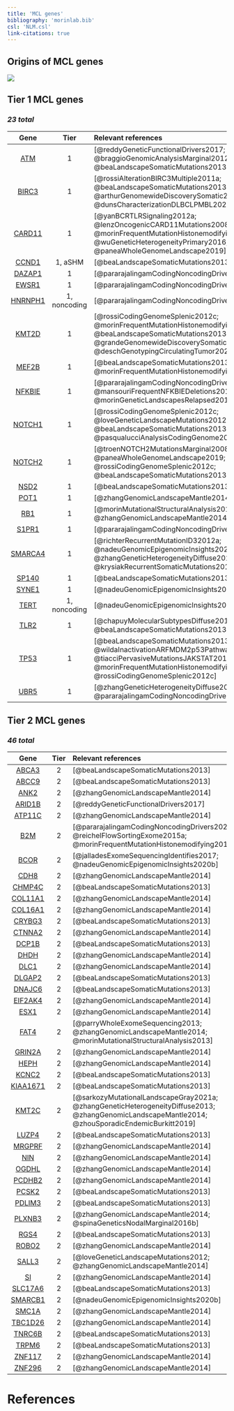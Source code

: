 ```yaml
---
title: 'MCL genes'
bibliography: 'morinlab.bib'
csl: 'NLM.csl'
link-citations: true
---
```


## Origins of MCL genes

![](MCL_sankey-1.svg)

## Tier 1 MCL genes

### *23 total*

|Gene|Tier| Relevant references|
|:-:|:-:|:-|
|[ATM](ATM)|1|[@reddyGeneticFunctionalDrivers2017; @braggioGenomicAnalysisMarginal2012; @beaLandscapeSomaticMutations2013]|
|[BIRC3](BIRC3)|1|[@rossiAlterationBIRC3Multiple2011a; @beaLandscapeSomaticMutations2013; @arthurGenomewideDiscoverySomatic2018; @dunsCharacterizationDLBCLPMBL2021b]|
|[CARD11](CARD11)|1|[@yanBCRTLRSignaling2012a; @lenzOncogenicCARD11Mutations2008; @morinFrequentMutationHistonemodifying2011; @wuGeneticHeterogeneityPrimary2016; @paneaWholeGenomeLandscape2019]|
|[CCND1](CCND1)|1, aSHM|[@beaLandscapeSomaticMutations2013]|
|[DAZAP1](DAZAP1)|1|[@pararajalingamCodingNoncodingDrivers2020]|
|[EWSR1](EWSR1)|1|[@pararajalingamCodingNoncodingDrivers2020]|
|[HNRNPH1](HNRNPH1)|1, noncoding|[@pararajalingamCodingNoncodingDrivers2020]|
|[KMT2D](KMT2D)|1|[@rossiCodingGenomeSplenic2012c; @morinFrequentMutationHistonemodifying2011; @beaLandscapeSomaticMutations2013; @grandeGenomewideDiscoverySomatic2019; @deschGenotypingCirculatingTumor2020]|
|[MEF2B](MEF2B)|1|[@beaLandscapeSomaticMutations2013; @morinFrequentMutationHistonemodifying2011]|
|[NFKBIE](NFKBIE)|1|[@pararajalingamCodingNoncodingDrivers2020; @mansouriFrequentNFKBIEDeletions2016; @morinGeneticLandscapesRelapsed2016]|
|[NOTCH1](NOTCH1)|1|[@rossiCodingGenomeSplenic2012c; @loveGeneticLandscapeMutations2012; @beaLandscapeSomaticMutations2013; @pasqualucciAnalysisCodingGenome2011]|
|[NOTCH2](NOTCH2)|1|[@troenNOTCH2MutationsMarginal2008; @paneaWholeGenomeLandscape2019; @rossiCodingGenomeSplenic2012c; @beaLandscapeSomaticMutations2013]|
|[NSD2](NSD2)|1|[@beaLandscapeSomaticMutations2013]|
|[POT1](POT1)|1|[@zhangGenomicLandscapeMantle2014]|
|[RB1](RB1)|1|[@morinMutationalStructuralAnalysis2013; @zhangGenomicLandscapeMantle2014]|
|[S1PR1](S1PR1)|1|[@pararajalingamCodingNoncodingDrivers2020]|
|[SMARCA4](SMARCA4)|1|[@richterRecurrentMutationID32012a; @nadeuGenomicEpigenomicInsights2020b; @zhangGeneticHeterogeneityDiffuse2013; @krysiakRecurrentSomaticMutations2017b]|
|[SP140](SP140)|1|[@beaLandscapeSomaticMutations2013]|
|[SYNE1](SYNE1)|1|[@nadeuGenomicEpigenomicInsights2020b]|
|[TERT](TERT)|1, noncoding|[@nadeuGenomicEpigenomicInsights2020b]|
|[TLR2](TLR2)|1|[@chapuyMolecularSubtypesDiffuse2018b; @beaLandscapeSomaticMutations2013]|
|[TP53](TP53)|1|[@beaLandscapeSomaticMutations2013; @wildaInactivationARFMDM2p53Pathway2004; @tiacciPervasiveMutationsJAKSTAT2018b; @morinFrequentMutationHistonemodifying2011; @rossiCodingGenomeSplenic2012c]|
|[UBR5](UBR5)|1|[@zhangGeneticHeterogeneityDiffuse2013; @pararajalingamCodingNoncodingDrivers2020]|

## Tier 2 MCL genes

### *46 total*

|Gene|Tier| Relevant references|
|:-:|:-:|:-|
|[ABCA3](ABCA3)|2|[@beaLandscapeSomaticMutations2013]|
|[ABCC9](ABCC9)|2|[@beaLandscapeSomaticMutations2013]|
|[ANK2](ANK2)|2|[@zhangGenomicLandscapeMantle2014]|
|[ARID1B](ARID1B)|2|[@reddyGeneticFunctionalDrivers2017]|
|[ATP11C](ATP11C)|2|[@zhangGenomicLandscapeMantle2014]|
|[B2M](B2M)|2|[@pararajalingamCodingNoncodingDrivers2020; @reichelFlowSortingExome2015a; @morinFrequentMutationHistonemodifying2011]|
|[BCOR](BCOR)|2|[@jalladesExomeSequencingIdentifies2017; @nadeuGenomicEpigenomicInsights2020b]|
|[CDH8](CDH8)|2|[@zhangGenomicLandscapeMantle2014]|
|[CHMP4C](CHMP4C)|2|[@beaLandscapeSomaticMutations2013]|
|[COL11A1](COL11A1)|2|[@zhangGenomicLandscapeMantle2014]|
|[COL16A1](COL16A1)|2|[@zhangGenomicLandscapeMantle2014]|
|[CRYBG3](CRYBG3)|2|[@beaLandscapeSomaticMutations2013]|
|[CTNNA2](CTNNA2)|2|[@zhangGenomicLandscapeMantle2014]|
|[DCP1B](DCP1B)|2|[@beaLandscapeSomaticMutations2013]|
|[DHDH](DHDH)|2|[@zhangGenomicLandscapeMantle2014]|
|[DLC1](DLC1)|2|[@zhangGenomicLandscapeMantle2014]|
|[DLGAP2](DLGAP2)|2|[@beaLandscapeSomaticMutations2013]|
|[DNAJC6](DNAJC6)|2|[@beaLandscapeSomaticMutations2013]|
|[EIF2AK4](EIF2AK4)|2|[@zhangGenomicLandscapeMantle2014]|
|[ESX1](ESX1)|2|[@zhangGenomicLandscapeMantle2014]|
|[FAT4](FAT4)|2|[@parryWholeExomeSequencing2013; @zhangGenomicLandscapeMantle2014; @morinMutationalStructuralAnalysis2013]|
|[GRIN2A](GRIN2A)|2|[@zhangGenomicLandscapeMantle2014]|
|[HEPH](HEPH)|2|[@zhangGenomicLandscapeMantle2014]|
|[KCNC2](KCNC2)|2|[@beaLandscapeSomaticMutations2013]|
|[KIAA1671](KIAA1671)|2|[@beaLandscapeSomaticMutations2013]|
|[KMT2C](KMT2C)|2|[@sarkozyMutationalLandscapeGray2021a; @zhangGeneticHeterogeneityDiffuse2013; @zhangGenomicLandscapeMantle2014; @zhouSporadicEndemicBurkitt2019]|
|[LUZP4](LUZP4)|2|[@beaLandscapeSomaticMutations2013]|
|[MRGPRF](MRGPRF)|2|[@zhangGenomicLandscapeMantle2014]|
|[NIN](NIN)|2|[@zhangGenomicLandscapeMantle2014]|
|[OGDHL](OGDHL)|2|[@zhangGenomicLandscapeMantle2014]|
|[PCDHB2](PCDHB2)|2|[@zhangGenomicLandscapeMantle2014]|
|[PCSK2](PCSK2)|2|[@beaLandscapeSomaticMutations2013]|
|[PDLIM3](PDLIM3)|2|[@beaLandscapeSomaticMutations2013]|
|[PLXNB3](PLXNB3)|2|[@zhangGenomicLandscapeMantle2014; @spinaGeneticsNodalMarginal2016b]|
|[RGS4](RGS4)|2|[@beaLandscapeSomaticMutations2013]|
|[ROBO2](ROBO2)|2|[@zhangGenomicLandscapeMantle2014]|
|[SALL3](SALL3)|2|[@loveGeneticLandscapeMutations2012; @zhangGenomicLandscapeMantle2014]|
|[SI](SI)|2|[@zhangGenomicLandscapeMantle2014]|
|[SLC17A6](SLC17A6)|2|[@beaLandscapeSomaticMutations2013]|
|[SMARCB1](SMARCB1)|2|[@nadeuGenomicEpigenomicInsights2020b]|
|[SMC1A](SMC1A)|2|[@zhangGenomicLandscapeMantle2014]|
|[TBC1D26](TBC1D26)|2|[@zhangGenomicLandscapeMantle2014]|
|[TNRC6B](TNRC6B)|2|[@beaLandscapeSomaticMutations2013]|
|[TRPM6](TRPM6)|2|[@beaLandscapeSomaticMutations2013]|
|[ZNF117](ZNF117)|2|[@zhangGenomicLandscapeMantle2014]|
|[ZNF296](ZNF296)|2|[@zhangGenomicLandscapeMantle2014]|


# References
